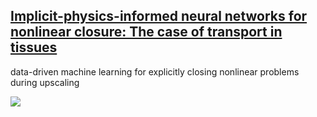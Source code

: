 ## [Implicit-physics-informed neural networks for nonlinear closure: The case of transport in tissues](https://github.com/TaghizadehE/implicit-PINN)

data-driven machine learning for explicitly closing nonlinear problems during upscaling

<img src="https://render.githubusercontent.com/render/math?math=\frac{\partial c_{\sigma}}{\partial t}=\nabla\cdot(\mathscr{D}_{\sigma}\nabla c_{\sigma})-k_m \frac{c_{\sigma}}{c_{\sigma}+K}">
